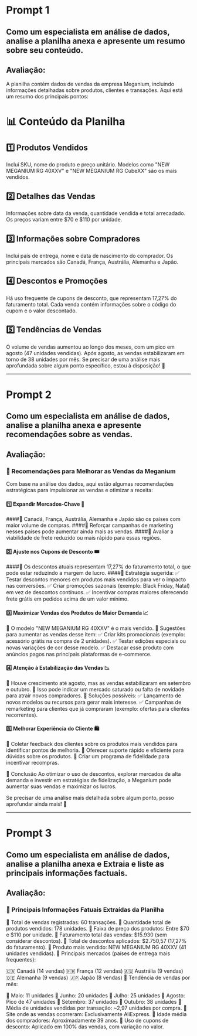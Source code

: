 # Prompt 1
## Como um especialista em análise de dados, analise a planilha anexa e apresente um resumo sobre seu conteúdo.

## Avaliação: 
A planilha contém dados de vendas da empresa Meganium, incluindo informações detalhadas sobre produtos, clientes e transações. Aqui está um resumo dos principais pontos:

# 📊 Conteúdo da Planilha
## 1️⃣ Produtos Vendidos

Inclui SKU, nome do produto e preço unitário.
Modelos como "NEW MEGANIUM RG 40XXV" e "NEW MEGANIUM RG CubeXX" são os mais vendidos.
## 2️⃣ Detalhes das Vendas

Informações sobre data da venda, quantidade vendida e total arrecadado.
Os preços variam entre $70 e $110 por unidade.
## 3️⃣ Informações sobre Compradores

Inclui país de entrega, nome e data de nascimento do comprador.
Os principais mercados são Canadá, França, Austrália, Alemanha e Japão.
## 4️⃣ Descontos e Promoções

Há uso frequente de cupons de desconto, que representam 17,27% do faturamento total.
Cada venda contém informações sobre o código do cupom e o valor descontado.
## 5️⃣ Tendências de Vendas

O volume de vendas aumentou ao longo dos meses, com um pico em agosto (47 unidades vendidas).
Após agosto, as vendas estabilizaram em torno de 38 unidades por mês.
Se precisar de uma análise mais aprofundada sobre algum ponto específico, estou à disposição! 🚀




---
# Prompt 2
## Como um especialista em análise de dados, analise a planilha anexa e apresente recomendações sobre as vendas.

## Avaliação: 

### 📌 Recomendações para Melhorar as Vendas da Meganium
Com base na análise dos dados, aqui estão algumas recomendações estratégicas para impulsionar as vendas e otimizar a receita:

#### 1️⃣ Expandir Mercados-Chave 📍
####🔹 Canadá, França, Austrália, Alemanha e Japão são os países com maior volume de compras.
####🔹 Reforçar campanhas de marketing nesses países pode aumentar ainda mais as vendas.
####🔹 Avaliar a viabilidade de frete reduzido ou mais rápido para essas regiões.

#### 2️⃣ Ajuste nos Cupons de Desconto 🎟️
####🔹 Os descontos atuais representam 17,27% do faturamento total, o que pode estar reduzindo a margem de lucro.
####🔹 Estratégia sugerida:
✅ Testar descontos menores em produtos mais vendidos para ver o impacto nas conversões.
✅ Criar promoções sazonais (exemplo: Black Friday, Natal) em vez de descontos contínuos.
✅ Incentivar compras maiores oferecendo frete grátis em pedidos acima de um valor mínimo.

#### 3️⃣ Maximizar Vendas dos Produtos de Maior Demanda 📈
🔹 O modelo "NEW MEGANIUM RG 40XXV" é o mais vendido.
🔹 Sugestões para aumentar as vendas desse item:
✅ Criar kits promocionais (exemplo: acessório grátis na compra de 2 unidades).
✅ Testar edições especiais ou novas variações de cor desse modelo.
✅ Destacar esse produto com anúncios pagos nas principais plataformas de e-commerce.

#### 4️⃣ Atenção à Estabilização das Vendas 📉
🔹 Houve crescimento até agosto, mas as vendas estabilizaram em setembro e outubro.
🔹 Isso pode indicar um mercado saturado ou falta de novidade para atrair novos compradores.
🔹 Soluções possíveis:
✅ Lançamento de novos modelos ou recursos para gerar mais interesse.
✅ Campanhas de remarketing para clientes que já compraram (exemplo: ofertas para clientes recorrentes).

#### 5️⃣ Melhorar Experiência do Cliente 🛍️
🔹 Coletar feedback dos clientes sobre os produtos mais vendidos para identificar pontos de melhoria.
🔹 Oferecer suporte rápido e eficiente para dúvidas sobre os produtos.
🔹 Criar um programa de fidelidade para incentivar recompras.

📢 Conclusão
Ao otimizar o uso de descontos, explorar mercados de alta demanda e investir em estratégias de fidelização, a Meganium pode aumentar suas vendas e maximizar os lucros.

Se precisar de uma análise mais detalhada sobre algum ponto, posso aprofundar ainda mais! 🚀



---
# Prompt 3
## Como um especialista em análise de dados, analise a planilha anexa e Extraia e liste as principais informações factuais.


## Avaliação: 
### 📌 Principais Informações Fatuais Extraídas da Planilha
🔹 Total de vendas registradas: 60 transações.
🔹 Quantidade total de produtos vendidos: 178 unidades.
🔹 Faixa de preço dos produtos: Entre $70 e $110 por unidade.
🔹 Faturamento total das vendas: $15.930 (sem considerar descontos).
🔹 Total de descontos aplicados: $2.750,57 (17,27% do faturamento).
🔹 Produto mais vendido: NEW MEGANIUM RG 40XXV (41 unidades vendidas).
🔹 Principais mercados (países de entrega mais frequentes):

🇨🇦 Canadá (14 vendas)
🇫🇷 França (12 vendas)
🇦🇺 Austrália (9 vendas)
🇩🇪 Alemanha (9 vendas)
🇯🇵 Japão (8 vendas)
🔹 Tendência de vendas por mês:

📅 Maio: 11 unidades
📅 Junho: 20 unidades
📅 Julho: 25 unidades
📅 Agosto: Pico de 47 unidades
📅 Setembro: 37 unidades
📅 Outubro: 38 unidades
🔹 Média de unidades vendidas por transação: ~2,97 unidades por compra.
🔹 Site onde as vendas ocorreram: Exclusivamente AliExpress.
🔹 Idade média dos compradores: Aproximadamente 39 anos.
🔹 Uso de cupons de desconto: Aplicado em 100% das vendas, com variação no valor.
